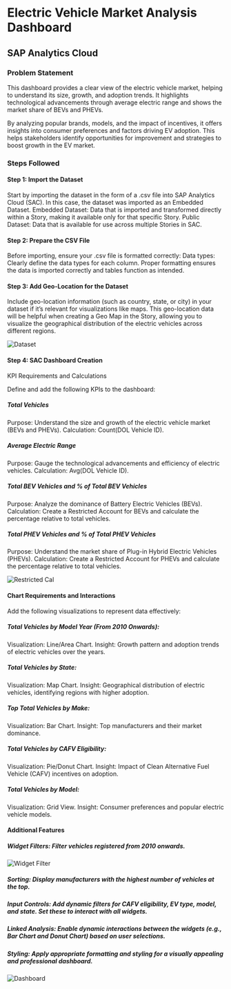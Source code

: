 
# Electric Vehicle Market Analysis Dashboard

## SAP Analytics Cloud

### Problem Statement
This dashboard provides a clear view of the electric vehicle market, helping to understand its size, growth, and adoption trends. It highlights technological advancements through average electric range and shows the market share of BEVs and PHEVs.  

By analyzing popular brands, models, and the impact of incentives, it offers insights into consumer preferences and factors driving EV adoption. This helps stakeholders identify opportunities for improvement and strategies to boost growth in the EV market.

### Steps Followed

#### Step 1: Import the Dataset

Start by importing the dataset in the form of a .csv file into SAP Analytics Cloud (SAC).
In this case, the dataset was imported as an Embedded Dataset.
Embedded Dataset: Data that is imported and transformed directly within a Story, making it available only for that specific Story.
Public Dataset: Data that is available for use across multiple Stories in SAC.

#### Step 2:  Prepare the CSV File

Before importing, ensure your .csv file is formatted correctly:
Data types: Clearly define the data types for each column.
Proper formatting ensures the data is imported correctly and tables function as intended.

#### Step 3: Add Geo-Location for the Dataset

Include geo-location information (such as country, state, or city) in your dataset if it’s relevant for visualizations like maps.
This geo-location data will be helpful when creating a Geo Map in the Story, allowing you to visualize the geographical distribution of the electric vehicles across different regions.


![Dataset](https://github.com/user-attachments/assets/d7110729-faf2-42aa-a8ad-f20c2aa21cb2)


#### Step 4: SAC Dashboard Creation
KPI Requirements and Calculations

Define and add the following KPIs to the dashboard:

##### Total Vehicles

Purpose: Understand the size and growth of the electric vehicle market (BEVs and PHEVs).
Calculation: Count(DOL Vehicle ID).

##### Average Electric Range

Purpose: Gauge the technological advancements and efficiency of electric vehicles.
Calculation: Avg(DOL Vehicle ID).

##### Total BEV Vehicles and % of Total BEV Vehicles

Purpose: Analyze the dominance of Battery Electric Vehicles (BEVs).
Calculation: Create a Restricted Account for BEVs and calculate the percentage relative to total vehicles.

##### Total PHEV Vehicles and % of Total PHEV Vehicles

Purpose: Understand the market share of Plug-in Hybrid Electric Vehicles (PHEVs).
Calculation: Create a Restricted Account for PHEVs and calculate the percentage relative to total vehicles.

![Restricted Cal](https://github.com/user-attachments/assets/52496abb-663d-4ac9-bde9-7ecc4eeefe83)

#### Chart Requirements and Interactions

Add the following visualizations to represent data effectively:

##### Total Vehicles by Model Year (From 2010 Onwards):

Visualization: Line/Area Chart.
Insight: Growth pattern and adoption trends of electric vehicles over the years.

##### Total Vehicles by State:
Visualization: Map Chart.
Insight: Geographical distribution of electric vehicles, identifying regions with higher adoption.

##### Top Total Vehicles by Make:
Visualization: Bar Chart.
Insight: Top manufacturers and their market dominance.

##### Total Vehicles by CAFV Eligibility:
Visualization: Pie/Donut Chart.
Insight: Impact of Clean Alternative Fuel Vehicle (CAFV) incentives on adoption.

##### Total Vehicles by Model:
Visualization: Grid View.
Insight: Consumer preferences and popular electric vehicle models.

#### Additional Features

##### Widget Filters: Filter vehicles registered from 2010 onwards.

![Widget Filter](https://github.com/user-attachments/assets/e9f88e92-36c7-407b-b3a9-8cc226a0b88d)
##### Sorting: Display manufacturers with the highest number of vehicles at the top.
##### Input Controls: Add dynamic filters for CAFV eligibility, EV type, model, and state. Set these to interact with all widgets.
##### Linked Analysis: Enable dynamic interactions between the widgets (e.g., Bar Chart and Donut Chart) based on user selections.
##### Styling: Apply appropriate formatting and styling for a visually appealing and professional dashboard.

![Dashboard](https://github.com/user-attachments/assets/b692ea88-c9c0-4314-815e-9fa558f5ed99)
